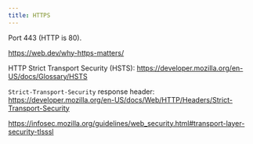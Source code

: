 ```yaml
---
title: HTTPS
---
```


Port 443 (HTTP is 80).

https://web.dev/why-https-matters/

HTTP Strict Transport Security (HSTS): https://developer.mozilla.org/en-US/docs/Glossary/HSTS

`Strict-Transport-Security` response header: https://developer.mozilla.org/en-US/docs/Web/HTTP/Headers/Strict-Transport-Security

https://infosec.mozilla.org/guidelines/web_security.html#transport-layer-security-tlsssl
